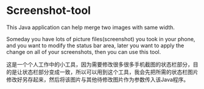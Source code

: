 Screenshot-tool
===============

This Java application can help merge two images with same width.

Someday you have lots of picture files(screenshot) you took in your phone, and you want to modify the status bar area, later you want to apply the change on all of your screenshots, then you can use this tool.


这是一个个人工作中的小工具，因为需要修改很多很多手机截图的状态栏部分，目的是让状态栏部分变成一致，所以可以用到这个工具，我会先把所需的状态栏图片修改好另存起来，然后将该图片与其他待修改图片作为参数传入该Java程序。
